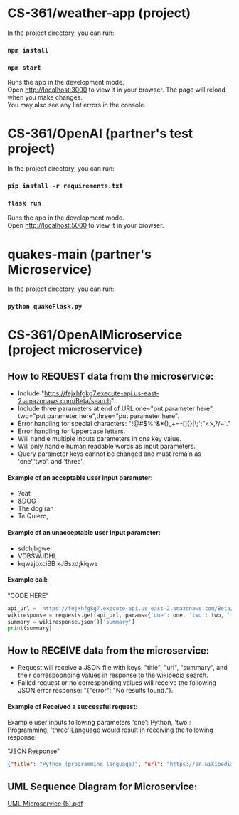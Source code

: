 # CS-361/weather-app (project)
In the project directory, you can run:
### `npm install`
### `npm start`
Runs the app in the development mode.\
Open [http://localhost:3000](http://localhost:3000) to view it in your browser.
The page will reload when you make changes.\
You may also see any lint errors in the console.
# CS-361/OpenAI (partner's test project)
In the project directory, you can run:
### `pip install -r requirements.txt`
### `flask run`
Runs the app in the development mode.\
Open [http://localhost:5000](http://localhost:5000) to view it in your browser.
# quakes-main (partner's Microservice)
In the project directory, you can run:
### `python quakeFlask.py`

# CS-361/OpenAIMicroservice (project microservice)
## How to REQUEST data from the microservice:
* Include "https://fejxhfgkg7.execute-api.us-east-2.amazonaws.com/Beta/search".
* Include three parameters at end of URL one="put parameter here", two="put parameter here",three="put parameter here".
* Error handling for special characters: "!@#$%^&*()_+=-[]{}|\\;':\"<>,?/~`." 
* Error handling for Uppercase letters. 
* Will handle multiple inputs parameters in one key value.
* Will only handle human readable words as input parameters. 
* Query parameter keys cannot be changed and must remain as 'one','two', and 'three'.

#### Example of an acceptable user input parameter:
* ?cat
* &DOG
* The dog ran
* Te Quiero,

#### Example of an unacceptable user input parameter:
* sdchjbgwei
* VDBSWJDHL
* kqwajbxciBB kJBsxd;kiqwe

#### Example call:

"CODE HERE"
```python 
api_url = 'https://fejxhfgkg7.execute-api.us-east-2.amazonaws.com/Beta/search'
wikiresponse = requests.get(api_url, params={'one': one, 'two': two, 'three': three})
summary = wikiresponse.json()['summary']
print(summary)
```
## How to RECEIVE data from the microservice:
* Request will receive a JSON file with keys: "title", "url", "summary", and their correspopnding values in response to the wikipedia search.
* Failed request or no corresponding values will receive the following JSON error response: "{"error": "No results found."}. 

#### Example of Received a successful request: 
Example user inputs following parameters 'one': Python, 'two': Programming, 'three':Language would result in receiving the following response:

"JSON Response"
```json
{"title": "Python (programming language)", "url": "https://en.wikipedia.org/wiki/Python_(programming_language)", "summary": "Python is a high-level, general-purpose programming language. Its design philosophy emphasizes code readability with the use of significant indentation via the off-side rule.Python is dynamically typed and garbage-collected. It supports multiple programming paradigms, including structured (particularly procedural), object-oriented and functional programming. It is often described as a \"batteries included\" language due to its comprehensive standard library.Guido van Rossum began working on Python in the late 1980s as a successor to the ABC programming language and first released it in 1991 as Python 0.9.0. Python 2.0 was released in 2000. Python 3.0, released in 2008, was a major revision not completely backward-compatible with earlier versions. Python 2.7.18, released in 2020, was the last release of Python 2.Python consistently ranks as one of the most popular programming languages.\n\n"}
```

## UML Sequence Diagram for Microservice:

[UML Microservice (5).pdf](https://github.com/drewbush1990/CS361/files/11512158/UML.Microservice.5.pdf)

